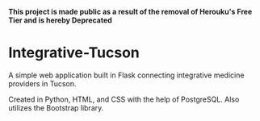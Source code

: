 **This project is made public as a result of the removal of Herouku's Free Tier and is hereby Deprecated**

# Integrative-Tucson

A simple web application built in Flask connecting integrative medicine providers in Tucson.

Created in Python, HTML, and CSS with the help of PostgreSQL. Also utilizes the Bootstrap library.
